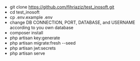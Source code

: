 -   git clone https://github.com/fihriaziz/test_inosoft.git
-   cd test_inosoft
-   cp .env.example .env
-   change DB CONNECTION, PORT, DATABASE, and USERNAME according to you own database
-   composer install
-   php artisan key:generate
-   php artisan migrate:fresh --seed
-   php artisan jwt:secrets
-   php artisan serve
